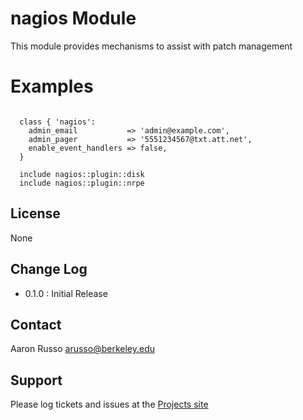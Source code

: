 # nagios Module #

This module provides mechanisms to assist with patch management

# Examples #

<pre><code>
  class { 'nagios':
    admin_email           => 'admin@example.com',
    admin_pager           => '5551234567@txt.att.net',
    enable_event_handlers => false,
  }

  include nagios::plugin::disk
  include nagios::plugin::nrpe
</code></pre>
 
License
-------

None

Change Log
----------

* 0.1.0 : Initial Release

Contact
-------

Aaron Russo <arusso@berkeley.edu>

Support
-------

Please log tickets and issues at the
[Projects site](https://github.com/arusso23/puppet-nagios/issues/)
